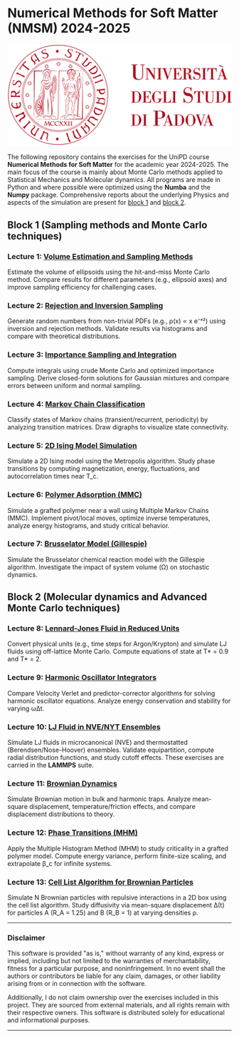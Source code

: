 # Numerical Methods for Soft Matter (NMSM) 2024-2025

![logo_unipd|500](logo_unipd.gif)

The following repository contains the exercises for the UniPD course **Numerical Methods for Soft Matter** for the academic year 2024-2025.
The main focus of the course is mainly about Monte Carlo methods applied to Statistical Mechanics and Molecular dynamics.
All programs are made in Python and where possible were optimized using the **Numba** and the **Numpy** package.
Comprehensive reports about the underlying Physics and aspects of the simulation are present for [block 1](https://github.com/nunziatodamino/NMSM_2024/blob/main/Block%201/Report/main.pdf) and [block 2](https://github.com/nunziatodamino/NMSM_2024/blob/main/Block_2/Report/main.pdf).


## Block 1 (**Sampling methods and Monte Carlo techniques**)

### **Lecture 1: [Volume Estimation and Sampling Methods](https://github.com/nunziatodamino/NMSM_2024/tree/main/Block%201/Exercise_1)**  
Estimate the volume of ellipsoids using the hit-and-miss Monte Carlo method. Compare results for different parameters (e.g., ellipsoid axes) and improve sampling efficiency for challenging cases.

### **Lecture 2: [Rejection and Inversion Sampling](https://github.com/nunziatodamino/NMSM_2024/tree/main/Block%201/Exercise_2)**  
Generate random numbers from non-trivial PDFs (e.g., ρ(x) ∝ x e⁻ˣ²) using inversion and rejection methods. Validate results via histograms and compare with theoretical distributions.

### **Lecture 3: [Importance Sampling and Integration](https://github.com/nunziatodamino/NMSM_2024/tree/main/Block%201/Exercise_3)**  
Compute integrals using crude Monte Carlo and optimized importance sampling. Derive closed-form solutions for Gaussian mixtures and compare errors between uniform and normal sampling.

### **Lecture 4: [Markov Chain Classification](https://github.com/nunziatodamino/NMSM_2024/tree/main/Block%201/Exercise_4)**  
Classify states of Markov chains (transient/recurrent, periodicity) by analyzing transition matrices. Draw digraphs to visualize state connectivity.

### **Lecture 5: [2D Ising Model Simulation](https://github.com/nunziatodamino/NMSM_2024/tree/main/Block%201/Exercise_5)**  
Simulate a 2D Ising model using the Metropolis algorithm. Study phase transitions by computing magnetization, energy, fluctuations, and autocorrelation times near T_c.

### **Lecture 6: [Polymer Adsorption (MMC)](https://github.com/nunziatodamino/NMSM_2024/tree/main/Block%201/Exercise_6)**  
Simulate a grafted polymer near a wall using Multiple Markov Chains (MMC). Implement pivot/local moves, optimize inverse temperatures, analyze energy histograms, and study critical behavior.

### **Lecture 7: [Brusselator Model (Gillespie)](https://github.com/nunziatodamino/NMSM_2024/tree/main/Block%201/Exercise_1)**  
Simulate the Brusselator chemical reaction model with the Gillespie algorithm. Investigate the impact of system volume (Ω) on stochastic dynamics.

## Block 2 (**Molecular dynamics and Advanced Monte Carlo techniques**)

### **Lecture 8: [Lennard-Jones Fluid in Reduced Units](https://github.com/nunziatodamino/NMSM_2024/tree/main/Block_2/Exercise_8)**  
Convert physical units (e.g., time steps for Argon/Krypton) and simulate LJ fluids using off-lattice Monte Carlo. Compute equations of state at T* = 0.9 and T* = 2.

### **Lecture 9: [Harmonic Oscillator Integrators](https://github.com/nunziatodamino/NMSM_2024/tree/main/Block_2/Exercise_9)**  
Compare Velocity Verlet and predictor-corrector algorithms for solving harmonic oscillator equations. Analyze energy conservation and stability for varying ωΔt.

### **Lecture 10: [LJ Fluid in NVE/NYT Ensembles](https://github.com/nunziatodamino/NMSM_2024/tree/main/Block_2/Exercise_10)**  
Simulate LJ fluids in microcanonical (NVE) and thermostatted (Berendsen/Nose-Hoover) ensembles. Validate equipartition, compute radial distribution functions, and study cutoff effects. These exercises are carried in the **LAMMPS** suite.

### **Lecture 11: [Brownian Dynamics](https://github.com/nunziatodamino/NMSM_2024/tree/main/Block_2/Exercise_11)**  
Simulate Brownian motion in bulk and harmonic traps. Analyze mean-square displacement, temperature/friction effects, and compare displacement distributions to theory.

### **Lecture 12: [Phase Transitions (MHM)](https://github.com/nunziatodamino/NMSM_2024/tree/main/Block_2/Exercise_12)**  
Apply the Multiple Histogram Method (MHM) to study criticality in a grafted polymer model. Compute energy variance, perform finite-size scaling, and extrapolate β_c for infinite systems. 

### **Lecture 13: [Cell List Algorithm for Brownian Particles](https://github.com/nunziatodamino/NMSM_2024/tree/main/Block_2/Exercise_13)**  
Simulate N Brownian particles with repulsive interactions in a 2D box using the cell list algorithm. Study diffusivity via mean-square displacement Δ(t) for particles A (R_A = 1.25) and B (R_B = 1) at varying densities ρ.

--- 

### Disclaimer

This software is provided "as is," without warranty of any kind, express or implied, including but not limited to the warranties of merchantability, fitness for a particular purpose, and noninfringement. In no event shall the authors or contributors be liable for any claim, damages, or other liability arising from or in connection with the software.

Additionally, I do not claim ownership over the exercises included in this project. They are sourced from external materials, and all rights remain with their respective owners. This software is distributed solely for educational and informational purposes.

---
